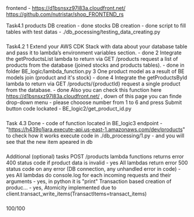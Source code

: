 ##
frontend - https://d1bsnsxz97l83a.cloudfront.net/
https://github.com/nutristar/shop_FRONTEND_rs

Task4.1
products DB creation - done
stocks DB   creation - done
script to fill tables with test datas - ./db_pocessing/testing_data_creating.py
### 
Task4.2
1 Extend your AWS CDK Stack with data about your database table and pass it to lambda’s environment variables section. - done
2 Integrate the getProductsList lambda to return via GET /products request a list of products from the database 
(joined stocks and products tables). - done  in folder BE_logic/lambda_function.py
3  One product model as a result of BE models join (product and it's stock) - done
4 Integrate the getProductsById lambda to return
via GET /products/{productId} request a single product from the database.  - done
Also you can check this function here https://d1bsnsxz97l83a.cloudfront.net/ , down of this page you can finde drop-down menu - please chooose number from 1 to 6 and press Submit button
code lockated - BE_logic2/get_product_id.py


###
Task 4.3
Done - code of function located in BE_logic3
endpoint - "https://h439o1jara.execute-api.us-east-1.amazonaws.com/dev/products"
to check how it works execute code in ./db_processing/1.py  -  and you will see that the new item apeared in db


### 
Additional (optional) tasks
POST /products lambda functions returns error 400 status code if product data is invalid - yes
All lambdas return error 500 status code on any error (DB connection, any unhandled error in code) - yes
All lambdas do console.log for each incoming requests and their arguments - yes, in python it is "print"
Transaction based creation of produc... - yes,  Atomicity implemented due to         client.transact_write_items(TransactItems=transact_items)

###
100/100